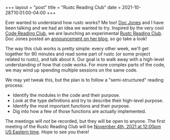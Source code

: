 +++
layout = "post"
title = "Rustc Reading Club"
date = 2021-10-28T10:01:00-04:00
+++

Ever wanted to understand how rustc works? Me too! [Doc Jones] and I have been talking and we had an idea we wanted to try. Inspired by the very cool [Code Reading Club](https://code-reading.org/), we are launching an experimental [Rustc Reading Club](https://github.com/rust-lang/rustc-reading-club). Doc Jones posted an [announcement on her blog](https://mojosd.medium.com/rust-code-reading-club-8fe356287049?source=social.tw), so go take a look!

[Doc Jones]: https://github.com/doc-jones

The way this club works is pretty simple: every other week, we'll get together for 90 minutes and read some part of rustc (or some project related to rustc), and talk about it. Our goal is to walk away with a high-level understanding of how that code works. For more complex parts of the code, we may wind up spending multiple sessions on the same code.

We may yet tweak this, but the plan is to follow a "semi-structured" reading process:

* Identify the modules in the code and their purpose.
* Look at the type definitions and try to describe their high-level purpose.
* Identify the most important functions and their purpose.
* Dig into how a few of those functions are actually implemented.

The meetings will *not* be recorded, but they will be open to anyone. The first meeting of the Rustc Reading Club will be [November 4th, 2021 at 12:00pm US Eastern time][mtg]. Hope to see you there!

[mtg]: https://rust-lang/rustc-reading-club/meetings/2021-11-04.html